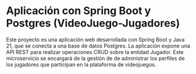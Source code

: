 # Aplicación con Spring Boot y Postgres (VideoJuego-Jugadores)

Este proyecto es una aplicación web desarrollada con Spring Boot y Java 21, que se conecta a una base de datos Postgres. La aplicación expone una API REST para realizar operaciones CRUD sobre la entidad Jugador.
Este microservicio se encargará de la gestión de de administrar los perfiles de los jugadores que participan en la plataforma
de videojuegos.

